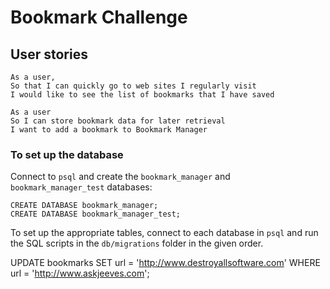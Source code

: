 # Bookmark Challenge

User stories
-------

```
As a user,
So that I can quickly go to web sites I regularly visit
I would like to see the list of bookmarks that I have saved

As a user
So I can store bookmark data for later retrieval
I want to add a bookmark to Bookmark Manager
```
### To set up the database

Connect to `psql` and create the `bookmark_manager` and `bookmark_manager_test` databases:

```
CREATE DATABASE bookmark_manager;
CREATE DATABASE bookmark_manager_test;
```

To set up the appropriate tables, connect to each database in `psql` and run the SQL scripts in the `db/migrations` folder in the given order.


UPDATE bookmarks SET url = 'http://www.destroyallsoftware.com' WHERE url = 'http://www.askjeeves.com';